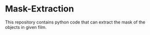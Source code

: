 # Mask-Extraction
This repository contains python code that can extract the mask of the objects in given film.

